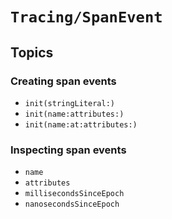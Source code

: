 # ``Tracing/SpanEvent``

## Topics

### Creating span events

- ``init(stringLiteral:)``
- ``init(name:attributes:)``
- ``init(name:at:attributes:)``

### Inspecting span events

- ``name``
- ``attributes``
- ``millisecondsSinceEpoch``
- ``nanosecondsSinceEpoch``
